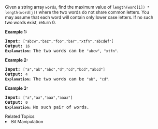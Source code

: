 <p>Given a string array <code>words</code>, find the maximum value of <code>length(word[i]) * length(word[j])</code> where the two words do not share common letters. You may assume that each word will contain only lower case letters. If no such two words exist, return 0.</p>

<p><b>Example 1:</b></p>

<pre>
<b>Input:</b> <code>[&quot;abcw&quot;,&quot;baz&quot;,&quot;foo&quot;,&quot;bar&quot;,&quot;xtfn&quot;,&quot;abcdef&quot;]</code>
<b>Output: </b><code>16 
<strong>Explanation: </strong></code>The two words can be <code>&quot;abcw&quot;, &quot;xtfn&quot;</code><span style="font-family: sans-serif, Arial, Verdana, &quot;Trebuchet MS&quot;;">.</span></pre>

<p><b>Example 2:</b></p>

<pre>
<b>Input:</b> <code>[&quot;a&quot;,&quot;ab&quot;,&quot;abc&quot;,&quot;d&quot;,&quot;cd&quot;,&quot;bcd&quot;,&quot;abcd&quot;]</code>
<b>Output: </b><code>4 
<strong>Explanation: </strong></code>The two words can be <code>&quot;ab&quot;, &quot;cd&quot;</code><span style="font-family: sans-serif, Arial, Verdana, &quot;Trebuchet MS&quot;;">.</span></pre>

<p><b>Example 3:</b></p>

<pre>
<b>Input:</b> <code>[&quot;a&quot;,&quot;aa&quot;,&quot;aaa&quot;,&quot;aaaa&quot;]</code>
<b>Output: </b><code>0 
<strong>Explanation: </strong></code>No such pair of words.
</pre>
<div><div>Related Topics</div><div><li>Bit Manipulation</li></div></div>